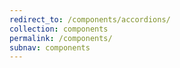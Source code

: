 ```yaml
---
redirect_to: /components/accordions/
collection: components
permalink: /components/
subnav: components
---
```

